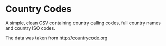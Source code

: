 Country Codes
=============

A simple, clean CSV containing country calling codes, full country names and country ISO codes.

The data was taken from http://countrycode.org

